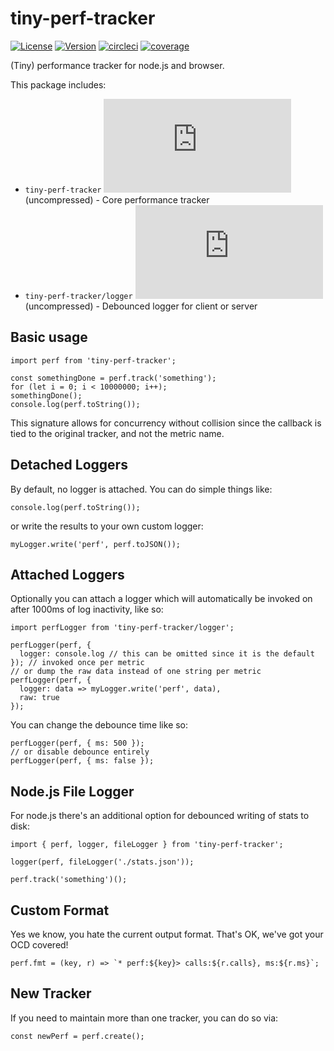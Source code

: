 # tiny-perf-tracker

[![License](https://badgen.net/github/license/asilvas/tiny-perf-tracker)](https://github.com/asilvas/tiny-perf-tracker/blob/main/LICENSE)
[![Version](https://badgen.net/npm/v/tiny-perf-tracker)](https://www.npmjs.com/package/tiny-perf-tracker)
[![circleci](https://badgen.net/circleci/github/asilvas/tiny-perf-tracker/main)](https://app.circleci.com/pipelines/github/asilvas/tiny-perf-tracker)
[![coverage](https://badgen.net/codecov/c/github/asilvas/tiny-perf-tracker/main)](https://codecov.io/gh/asilvas/tiny-perf-tracker)

(Tiny) performance tracker for node.js and browser.

This package includes:

* `tiny-perf-tracker` [![Size](https://badgen.net/badgesize/normal/https/unpkg.com/tiny-perf-tracker/dist/browser.js)](https://unpkg.com/tiny-perf-tracker/dist/browser.js) (uncompressed) - Core performance tracker
* `tiny-perf-tracker/logger` [![Size](https://badgen.net/badgesize/normal/https/unpkg.com/tiny-perf-tracker/dist/logger.js)](https://unpkg.com/tiny-perf-tracker/dist/logger.js) (uncompressed) - Debounced logger for client or server


## Basic usage

```
import perf from 'tiny-perf-tracker';

const somethingDone = perf.track('something');
for (let i = 0; i < 10000000; i++);
somethingDone();
console.log(perf.toString());
```

This signature allows for concurrency without collision since the callback is tied to the original tracker, and not the metric name.


## Detached Loggers

By default, no logger is attached. You can do simple things like:

```
console.log(perf.toString());
```

or write the results to your own custom logger:

```
myLogger.write('perf', perf.toJSON());
```


## Attached Loggers

Optionally you can attach a logger which will automatically be invoked on after 1000ms of log inactivity, like so:

```
import perfLogger from 'tiny-perf-tracker/logger';

perfLogger(perf, {
  logger: console.log // this can be omitted since it is the default
}); // invoked once per metric
// or dump the raw data instead of one string per metric
perfLogger(perf, {
  logger: data => myLogger.write('perf', data),
  raw: true
});
```

You can change the debounce time like so:

```
perfLogger(perf, { ms: 500 });
// or disable debounce entirely
perfLogger(perf, { ms: false });
```


## Node.js File Logger

For node.js there's an additional option for debounced writing of stats to disk:

```
import { perf, logger, fileLogger } from 'tiny-perf-tracker';

logger(perf, fileLogger('./stats.json'));

perf.track('something')();
```


## Custom Format

Yes we know, you hate the current output format. That's OK, we've got your OCD covered!

```
perf.fmt = (key, r) => `* perf:${key}> calls:${r.calls}, ms:${r.ms}`;
```


## New Tracker

If you need to maintain more than one tracker, you can do so via:

```
const newPerf = perf.create();
```
